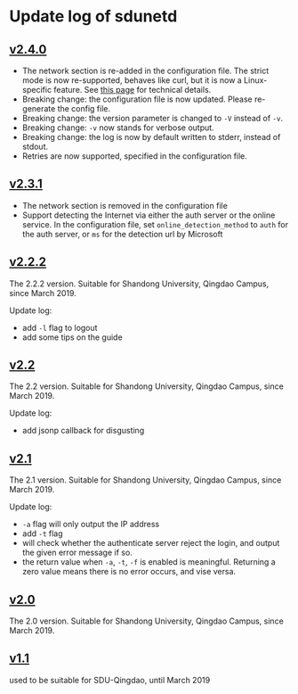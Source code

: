 # Update log of sdunetd

## [v2.4.0](https://github.com/SadPencil/sdunetd/releases/tag/v2.4.0)
- The network section is re-added in the configuration file.
The strict mode is now re-supported, behaves like curl, but it is now a Linux-specific feature. See [this page](https://stackoverflow.com/a/73295452/7774607) for technical details.
- Breaking change: the configuration file is now updated. Please re-generate the config file.
- Breaking change: the version parameter is changed to `-V` instead of `-v`.
- Breaking change: `-v` now stands for verbose output.
- Breaking change: the log is now by default written to stderr, instead of stdout.
- Retries are now supported, specified in the configuration file. 

## [v2.3.1](https://github.com/SadPencil/sdunetd/releases/tag/v2.3.1)
- The network section is removed in the configuration file
- Support detecting the Internet via either the auth server or the online service. In the configuration file, set `online_detection_method` to `auth` for the auth server, or `ms` for the detection url by Microsoft

## [v2.2.2](https://github.com/SadPencil/sdunetd/releases/tag/v2.2.2)

The 2.2.2 version. Suitable for Shandong University, Qingdao Campus, since March 2019.

Update log:

- add `-l` flag to logout
- add some tips on the guide

## [v2.2](https://github.com/SadPencil/sdunetd/releases/tag/v2.2)

The 2.2 version. Suitable for Shandong University, Qingdao Campus, since March 2019.

Update log:

- add jsonp callback for disgusting

## [v2.1](https://github.com/SadPencil/sdunetd/releases/tag/v2.1)

The 2.1 version. Suitable for Shandong University, Qingdao Campus, since March 2019.

Update log:

- `-a` flag will only output the IP address
- add `-t` flag
- will check whether the authenticate server reject the login, and output the given error message if so.
- the return value when `-a`, `-t`, `-f` is enabled is meaningful. Returning a zero value means there is no error occurs, and vise versa.

## [v2.0](https://github.com/SadPencil/sdunetd/releases/tag/v2.0)

The 2.0 version. Suitable for Shandong University, Qingdao Campus, since March 2019.

## [v1.1](https://github.com/SadPencil/sdunetd/releases/tag/v1.1)

used to be suitable for SDU-Qingdao, until March 2019
